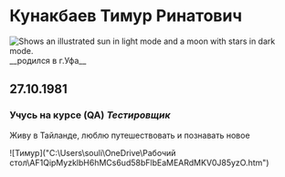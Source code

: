 # **Кунакбаев Тимур Ринатович**
<picture>
  <source media="(prefers-color-scheme: dark)" srcset="https://user-images.githubusercontent.com/25423296/163456776-7f95b81a-f1ed-45f7-b7ab-8fa810d529fa.png">
  <source media="(prefers-color-scheme: light)" srcset="https://user-images.githubusercontent.com/25423296/163456779-a8556205-d0a5-45e2-ac17-42d089e3c3f8.png">
  <img alt="Shows an illustrated sun in light mode and a moon with stars in dark mode." src="https://user-images.githubusercontent.com/25423296/163456779-a8556205-d0a5-45e2-ac17-42d089e3c3f8.png">
</picture>
__родился в г.Уфа__

## 27.10.1981

### Учусь на курсе __(QA)__ *Тестировщик*

Живу в Тайланде, люблю путешествовать и познавать новое

![Тимур]("C:\Users\souli\OneDrive\Рабочий стол\AF1QipMyzklbH6hMCs6ud58bFlbEaMEARdMKV0J85yzO.htm")